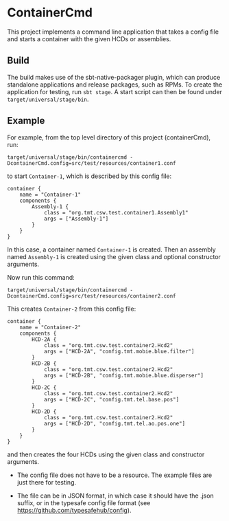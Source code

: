 ContainerCmd
============

This project implements a command line application that takes a config file
and starts a container with the given HCDs or assemblies.

Build
-----

The build makes use of the sbt-native-packager plugin, which can produce standalone applications
and release packages, such as RPMs. To create the application for testing, run `sbt stage`.
A start script can then be found under `target/universal/stage/bin`.

Example
-------

For example, from the top level directory of this project (containerCmd), run:

    target/universal/stage/bin/containercmd -DcontainerCmd.config=src/test/resources/container1.conf

to start `Container-1`, which is described by this config file:

    container {
        name = "Container-1"
        components {
            Assembly-1 {
                class = "org.tmt.csw.test.container1.Assembly1"
                args = ["Assembly-1"]
            }
        }
    }

In this case, a container named `Container-1` is created. Then an assembly named `Assembly-1`
is created using the given class and optional constructor arguments.

Now run this command:

    target/universal/stage/bin/containercmd -DcontainerCmd.config=src/test/resources/container2.conf

This creates `Container-2` from this config file:

    container {
        name = "Container-2"
        components {
            HCD-2A {
                class = "org.tmt.csw.test.container2.Hcd2"
                args = ["HCD-2A", "config.tmt.mobie.blue.filter"]
            }
            HCD-2B {
                class = "org.tmt.csw.test.container2.Hcd2"
                args = ["HCD-2B", "config.tmt.mobie.blue.disperser"]
            }
            HCD-2C {
                class = "org.tmt.csw.test.container2.Hcd2"
                args = ["HCD-2C", "config.tmt.tel.base.pos"]
            }
            HCD-2D {
                class = "org.tmt.csw.test.container2.Hcd2"
                args = ["HCD-2D", "config.tmt.tel.ao.pos.one"]
            }
        }
    }

and then creates the four HCDs using the given class and constructor arguments.

* The config file does not have to be a resource. The example files are just there for testing.

* The file can be in JSON format, in which case it should have the .json suffix,
  or in the typesafe config file format (see https://github.com/typesafehub/config).


